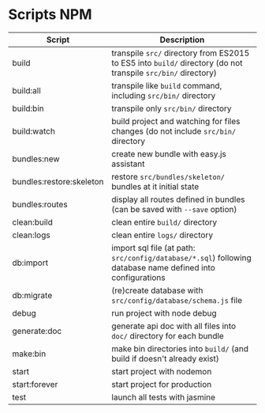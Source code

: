 # Scripts NPM

| Script | Description|
|------|------------|
| build | transpile `src/` directory from ES2015 to ES5 into `build/` directory (do not transpile `src/bin/` directory) |
| build:all | transpile like `build` command, including `src/bin/` directory |
| build:bin | transpile only `src/bin/` directory |
| build:watch | build project and watching for files changes (do not include `src/bin/` directory |
| bundles:new | create new bundle with easy.js assistant |
| bundles:restore:skeleton | restore `src/bundles/skeleton/` bundles at it initial state |
| bundles:routes | display all routes defined in bundles (can be saved with `--save` option) |
| clean:build | clean entire `build/` directory |
| clean:logs | clean entire `logs/` directory |
| db:import | import sql file (at path: `src/config/database/*.sql`) following database name defined into configurations |
| db:migrate | (re)create database with `src/config/database/schema.js` file |
| debug | run project with node debug |
| generate:doc | generate api doc with all files into `doc/` directory for each bundle |
| make:bin | make bin directories into `build/` (and build if doesn't already exist) |
| start | start project with nodemon |
| start:forever | start project for production |
| test | launch all tests with jasmine |